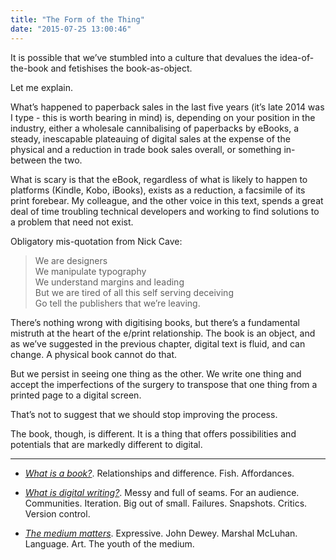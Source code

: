 ```yaml
---
title: "The Form of the Thing"
date: "2015-07-25 13:00:46"
---
```


It is possible that we’ve stumbled into a culture that devalues the
idea-of-the-book and fetishises the book-as-object.

Let me explain.

What’s happened to paperback sales in the last five years (it’s late
2014 was I type - this is worth bearing in mind) is, depending on your
position in the industry, either a wholesale cannibalising of paperbacks
by eBooks, a steady, inescapable plateauing of digital sales at the
expense of the physical and a reduction in trade book sales overall, or
something in-between the two.

What is scary is that the eBook, regardless of what is likely to happen
to platforms (Kindle, Kobo, iBooks), exists as a reduction, a facsimile
of its print forebear. My colleague, and the other voice in this text,
spends a great deal of time troubling technical developers and working
to find solutions to a problem that need not exist.

Obligatory mis-quotation from Nick Cave:

> We are designers  
> We manipulate typography  
> We understand margins and leading  
> But we are tired of all this self serving deceiving  
> Go tell the publishers that we’re leaving.

There’s nothing wrong with digitising books, but there’s a fundamental
mistruth at the heart of the e/print relationship. The book is an
object, and as we’ve suggested in the previous chapter, digital text is
fluid, and can change. A physical book cannot do that.

But we persist in seeing one thing as the other. We write one thing and
accept the imperfections of the surgery to transpose that one thing from
a printed page to a digital screen.

That’s not to suggest that we should stop improving the process.

The book, though, is different. It is a thing that offers possibilities
and potentials that are markedly different to digital.

***

- *[What is a book?](/The_Form_of_the_Thing/What_is_a_book.html)*. Relationships and difference. Fish. Affordances.

- *[What is digital writing?](/The_Form_of_the_Thing/What_is_digital_writing.html)*. Messy and full of seams. For an audience. Communities. Iteration. Big out of small. Failures. Snapshots. Critics. Version control.

- *[The medium matters](/The_Form_of_the_Thing/The_Medium_Matters.html)*. Expressive. John Dewey. Marshal McLuhan. Language. Art. The youth of the medium.
